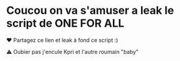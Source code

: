 # Coucou on va s'amuser a leak le script de ONE FOR ALL



❤️ Partagez ce lien et leak à fond ce script :)


⚠️ Oubier pas j'encule Kpri et l'autre roumain "baby" 
